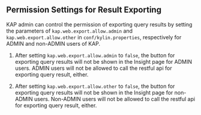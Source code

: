 ## Permission Settings for Result Exporting


KAP admin can control the permission of exporting query results by setting the parameters of `kap.web.export.allow.admin` and `kap.web.export.allow.other` in `conf/kylin.properties`, respectively for ADMIN and non-ADMIN users of KAP.

1. After setting `kap.web.export.allow.admin` to `false`, the button for exporting query results will not be shown in the Insight page for ADMIN users. ADMIN users will not be allowed to call the restful api for exporting query result, either.

2. After setting `kap.web.export.allow.other` to `false`, the button for exporting query results will not be shown in the Insight page for non-ADMIN users. Non-ADMIN users will not be allowed to call the restful api for exporting query result, either.
